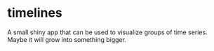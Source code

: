 
<!-- README.md is generated from README.Rmd. Please edit that file -->

# timelines

<!-- badges: start -->

<!-- badges: end -->

A small shiny app that can be used to visualize groups of time series.
Maybe it will grow into something bigger.
